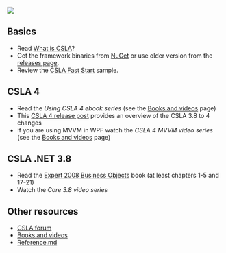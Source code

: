 ![](https://github.com/MarimerLLC/csla/raw/master/Support/Logos/csla%20win8_mid.png)

Basics
------
* Read [What is CSLA](What-is-CSLA-.NET.md)?
* Get the framework binaries from [NuGet](http://nuget.org/packages?q=csla) or use older version from the [releases page](https://github.com/MarimerLLC/csla/releases).
* Review the [CSLA Fast Start](https://github.com/MarimerLLC/csla/tree/master/Samples/CslaFastStart) sample.

CSLA 4
------
 * Read the _Using CSLA 4 ebook series_ (see the [Books and videos](Books-and-videos.md) page)
 * This [CSLA 4 release post](http://www.lhotka.net/weblog/CSLA4Release.aspx) provides an overview of the CSLA 3.8 to 4 changes
* If you are using MVVM in WPF watch the _CSLA 4 MVVM video series_ (see the [Books and videos](Books-and-videos.md) page)

CSLA .NET 3.8
-------------
 * Read the [Expert 2008 Business Objects](http://www.amazon.com/Expert-C-2008-Business-Objects/dp/1430210192) book (at least chapters 1-5 and 17-21)
 * Watch the _Core 3.8 video series_

Other resources
---------------
* [CSLA forum](https://github.com/marimerllc/cslaforum)
* [Books and videos](Books-and-videos.md)
* [Reference.md](Reference.md)
